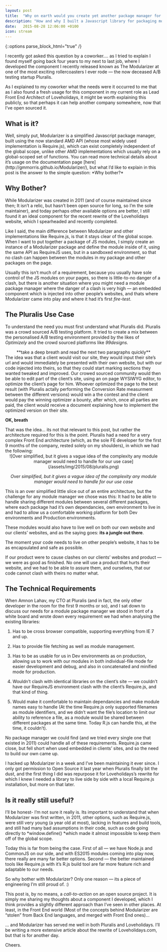 ```yaml
---
layout: post
title:  "Why on earth would you create yet another package manager for Javascript?"
description: "How and why I built a Javascript library for packaging modules"
date:   2015-08-28 12:06:00 +0100
icon: stream
---
```

{::options parse_block_html="true" /}
<section class="cl2">
I recently got asked this question by a coworker…. as I tried to explain I found myself going back four years to my next to last job, where I developed the component I recently released known as The Modularizer at one of the most exciting rollercoasters I ever rode — the now deceased A/B testing startup Pluralis.

As I explained to my coworker what the needs were it occurred to me that as I also found a fresh usage for this component in my current role as Lead Front End Architect of Loveholidays, it might be worth explaining this publicly, so that perhaps it can help another company somewhere, now that I’ve open sourced it.
</section>

## What is it?

<section class="cl2">
Well, simply put, Modularizer is a simplified Javascript package manager, built using the now standard AMD API (whose most widely used implementation is Require.js), which can exist completely independent of the global scope, unlike other AMD implementations which usually rely on a global-scoped set of functions.
You can read more technical details about it’s usage on the documentation page [here](http://gmmorris.github.io/Modularizer/), but what I’d like to explain in this post is the answer to the simple question: *Why bother?*
</section>

## Why Bother?

<section class="cl2">
While Modularizer was created in 2011 (and of course maintained since then; It isn’t a relic, but hasn’t been open source for long, so I’m the sole maintainer), and today perhaps other available options are better, I still found it an ideal component for the recent rewrite of the Loveholidays website, which I spearheaded and recently completed.

Like I said, the main difference between Modularizer and other implementations like Require.js, is that it stays clear of the global scope. When I want to put together a package of JS modules, I simply create an instance of a Modularizer package and define the module inside of it, using the same API as RequireJS uses, but in a sandboxed environment, so that no clash can happen between the modules in my package and other packages on the page.

Usually this isn’t much of a requirement, because you usually have sole control of the JS modules on your pages, so there is little-to-no danger of a clash, but there is another situation where you might need a module package manager where the danger of a clash is very high — an embedded component which is injected into other people’s websites, and thats where Modularizer came into play and where it had it’s first *fire-test*.
</section>

## The Pluralis Use Case

To understand the need you must first understand what Pluralis did.
Pluralis was a crowd sourced A/B testing platform.
It tried to create a mix between the personalised A/B testing environment provided by the likes of *Optimizely* and the crowd sourced platforms like *99designs.*

<div style="text-align:center">
**take a deep breath and read the next two paragraphs quickly**
</div>

<section class="cl2">
The idea was that a client would visit our site, they would input their site’s url and would immediately be presented with their own website, but with our code injected into theirs, so that they could start marking sections they wanted tweaked and improved.
Our crowed sourced community would then be able to edit part of the client’s site, using an on page WYSIWYG editor, to optimize the client’s page for him. Whoever optimized the page to the best result (with Pluralis actally performing the Conversion Rate measurment between the different versions) would win a the contest and the client would pay the winning optimizer a bounty, after which, once all parties are paid, the client would receive a document explaining how to implement the optimized version on their site.

**OK, breath**
</section>

<section class="cl2">
That was the idea… its not that relevant to this post, but rather the architecture required for this is the point. Pluralis had a need for a very complex Front End architecture (which, as the sole FE developer for the first 9 months of the company, rested solely on my shoulders), in which we had the following:
</section>

<section style="text-align:center" class="no-indent">
![Over simplified, but it gives a vague idea of the complexity any module manager would need to handle for our use case](/assets/img/2015/08/pluralis.png)

*Over simplified, but it gives a vague idea of the complexity any module manager would need to handle for our use case*
</section>
<section class="cl2">
This is an over simplified little slice out of an entire architecture, but the challenge for any module manager we chose was this: It had to be able to handle sharing different modules between several different packages, where each package had it’s own dependancies, own environment to live in and had to allow us a comfortable working platform for both Dev environments and Production environments.

These modules would also have to live well on both our own website and our clients’ websites, and as the saying goes: **its a jungle out there**.

The moment your code needs to live on other people’s website, it has to be as encapsulated and safe as possible.

If our product were to cause clashes on our clients’ websites and product — we were as good as finished. No one will use a product that hurts their website, and we had to be able to assure them, and ourselves, that our code cannot clash with theirs no matter what.
</section>

## The Technical Requirements

When Amnon Lahav, my CTO at Pluralis (and in fact, the only other developer in the room for the first 9 months or so), and I sat down to discuss our needs for a module package manager we stood in front of a white board and wrote down every requirement we had when analysing the existing libraries:

1. Has to be cross browser compatible, supporting everything from IE 7 and up.

1. Has to provide file fetching as well as module management.

1. Has to be as usable for us in Dev environments as on production, allowing us to work with our modules in both individual-file mode for easier development and debug, and also in concatenated and minified mode for production.

1. Wouldn’t clash with identical libraries on the client’s site — we couldn’t have our RequireJS environment clash with the client’s Require.js, and that kind of thing.

1. Would make it comfortable to maintain dependancies and make module names easy to handle (At the time Require.js only supported filenames as module identifiers, and we didn’t want the file’s location to limit our ability to reference a file, as a module would be shared between different packages at the same time. Today R.js can handle this, at the time, it couldn’t).

No package manager we could find (and we tried every single one that existed in 2011) could handle all of these requirements. Require.js came close, but fell short when used embedded in clients’ sites, and so the need to build our own came up.

I hacked up Modularizer in a week and I’ve been maintaining it ever since.
I only got permission to Open Source it last year when Pluralis finally bit the dust, and the first thing I did was repurpose it for Loveholidays’s rewrite for which I knew I needed a library to live side by side with a local Require.js installation, but more on that later.

## Is it really still useful?

I’ll be honest- I’m not sure it really is.
Its important to understand that when Modularizer was first written, in 2011, other options, such as Require.js, were still very young (a year old at most), lacking in features and build tools, and still had many bad assumptions in their code, such as code going directly to *window.define() *which made it almost impossible to keep them off of the global scope.

Today this is far from being the case.
First of all — we have Node.js and CommonJS on our side, and with ES2015 modules coming into play now, there really are many far better options.
Second — the better maintained tools like Require.js with it’s R.js build tool are far more feature rich and adaptable to our needs.

So why bother with Modularizer?
Only one reason — its a piece of engineering I’m still proud of. :)

This post is, by no means, a *call-to-action* on an open source project. It is simply me sharing my thoughts about a component I developed, which I think provides a slightly different approach than I’ve seen in other places. At least, in the Front End world (Most of the concepts behind Modularizer are “stolen” from Back End languages, and merged with Front End ones)…

… and Modularizer has served me well in both Pluralis and Loveholidays. I’ll be writing a more extensive article about the rewrite of Loveholidays.com, but that is for another day.

Cheers.
